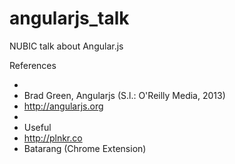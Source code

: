 angularjs_talk
==============

NUBIC talk about Angular.js

References
  * [A Better Way to Learn AngularJS]:http://www.thinkster.io
  * Brad Green, Angularjs (S.l.: O'Reilly Media, 2013)
  * http://angularjs.org
  * [Testing Strategies for Angular.js]:https://www.youtube.com/watch?v=UYVcY9EJcRs
  * [Unit Testing Best Practices]:http://andyshora.com/unit-testing-best-practices-angularjs.html
Useful
  * http://plnkr.co
  * Batarang (Chrome Extension)
